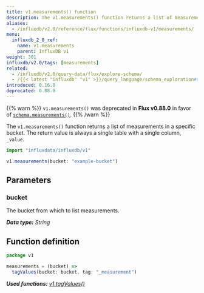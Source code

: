 ```yaml
---
title: v1.measurements() function
description: The v1.measurements() function returns a list of measurements in a specific bucket.
aliases:
  - /influxdb/v2.0/reference/flux/functions/influxdb-v1/measurements/
menu:
  influxdb_2_0_ref:
    name: v1.measurements
    parent: InfluxDB v1
weight: 301
influxdb/v2.0/tags: [measurements]
related:
  - /influxdb/v2.0/query-data/flux/explore-schema/
  - /{{< latest "influxdb" "v1" >}}/query_language/schema_exploration#show-measurements, SHOW MEASUREMENTS in InfluxQL
introduced: 0.16.0
deprecated: 0.88.0
---
```


{{% warn %}}
`v1.measurements()` was deprecated in **Flux v0.88.0** in favor of
[`schema.measurements()`](/influxdb/v2.0/reference/flux/stdlib/schema/measurements/).
{{% /warn %}}

The `v1.measurements()` function returns a list of measurements in a specific bucket.
The return value is always a single table with a single column, `_value`.

```js
import "influxdata/influxdb/v1"

v1.measurements(bucket: "example-bucket")
```

## Parameters

### bucket
The bucket from which to list measurements.

_**Data type:** String_

## Function definition
```js
package v1

measurements = (bucket) =>
  tagValues(bucket: bucket, tag: "_measurement")
```

_**Used functions:**
[v1.tagValues()](/influxdb/v2.0/reference/flux/stdlib/influxdb-schema/tagvalues)_
